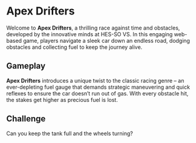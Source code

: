 # Apex Drifters

Welcome to **Apex Drifters**, a thrilling race against time and obstacles, developed by the innovative minds at HES-SO VS. In this engaging web-based game, players navigate a sleek car down an endless road, dodging obstacles and collecting fuel to keep the journey alive.

## Gameplay

**Apex Drifters** introduces a unique twist to the classic racing genre – an ever-depleting fuel gauge that demands strategic maneuvering and quick reflexes to ensure the car doesn’t run out of gas. With every obstacle hit, the stakes get higher as precious fuel is lost. 

## Challenge

Can you keep the tank full and the wheels turning?
